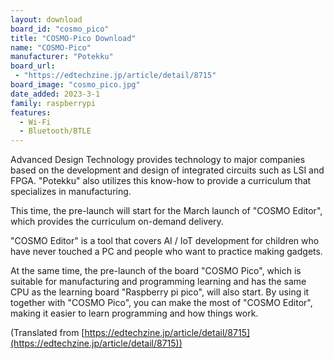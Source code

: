 ```yaml
---
layout: download
board_id: "cosmo_pico"
title: "COSMO-Pico Download"
name: "COSMO-Pico"
manufacturer: "Potekku"
board_url:
 - "https://edtechzine.jp/article/detail/8715"
board_image: "cosmo_pico.jpg"
date_added: 2023-3-1
family: raspberrypi
features:
  - Wi-Fi
  - Bluetooth/BTLE
---
```


Advanced Design Technology provides technology to major companies based on the development and design of integrated circuits such as LSI and FPGA. "Potekku" also utilizes this know-how to provide a curriculum that specializes in manufacturing.

This time, the pre-launch will start for the March launch of "COSMO Editor", which provides the curriculum on-demand delivery.

"COSMO Editor" is a tool that covers AI / IoT development for children who have never touched a PC and people who want to practice making gadgets.

At the same time, the pre-launch of the board "COSMO Pico", which is suitable for manufacturing and programming learning and has the same CPU as the learning board "Raspberry pi pico", will also start. By using it together with "COSMO Pico", you can make the most of "COSMO Editor", making it easier to learn programming and how things work.

(Translated from [https://edtechzine.jp/article/detail/8715](https://edtechzine.jp/article/detail/8715))